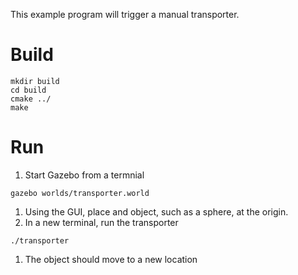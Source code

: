 This example program will trigger a manual transporter.

# Build

~~~
mkdir build
cd build
cmake ../
make
~~~

# Run

 1. Start Gazebo from a termnial
 ~~~~
gazebo worlds/transporter.world
 ~~~~
1. Using the GUI, place and object, such as a sphere, at the origin.
1. In a new terminal, run the transporter
~~~~
./transporter
~~~~
1. The object should move to a new location